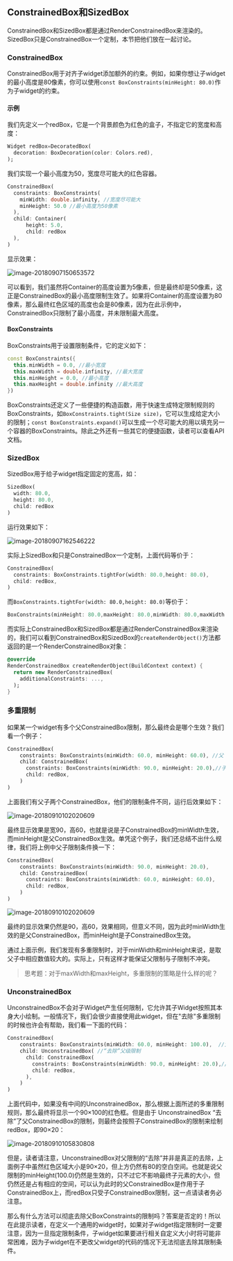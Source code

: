 ## ConstrainedBox和SizedBox

ConstrainedBox和SizedBox都是通过RenderConstrainedBox来渲染的。SizedBox只是ConstrainedBox一个定制，本节把他们放在一起讨论。

### ConstrainedBox

ConstrainedBox用于对齐子widget添加额外的约束。例如，如果你想让子widget的最小高度是80像素，你可以使用`const BoxConstraints(minHeight: 80.0)`作为子widget的约束。

#### 示例

我们先定义一个redBox，它是一个背景颜色为红色的盒子，不指定它的宽度和高度：

```dart
Widget redBox=DecoratedBox(
  decoration: BoxDecoration(color: Colors.red),
);
```

我们实现一个最小高度为50，宽度尽可能大的红色容器。

```dart
ConstrainedBox(
  constraints: BoxConstraints(
    minWidth: double.infinity, //宽度尽可能大
    minHeight: 50.0 //最小高度为50像素
  ),
  child: Container(
      height: 5.0, 
      child: redBox 
  ),
)
```

显示效果：

![image-20180907150653572](https://cdn.jsdelivr.net/gh/flutterchina/flutter-in-action@1.0/docs/imgs/image-20180907150653572.png)

可以看到，我们虽然将Container的高度设置为5像素，但是最终却是50像素，这正是ConstrainedBox的最小高度限制生效了。如果将Container的高度设置为80像素，那么最终红色区域的高度也会是80像素，因为在此示例中，ConstrainedBox只限制了最小高度，并未限制最大高度。

#### BoxConstraints

BoxConstraints用于设置限制条件，它的定义如下：

```dart
const BoxConstraints({
  this.minWidth = 0.0, //最小宽度
  this.maxWidth = double.infinity, //最大宽度
  this.minHeight = 0.0, //最小高度
  this.maxHeight = double.infinity //最大高度
})
```

BoxConstraints还定义了一些便捷的构造函数，用于快速生成特定限制规则的BoxConstraints，如`BoxConstraints.tight(Size size)`，它可以生成给定大小的限制；`const BoxConstraints.expand()`可以生成一个尽可能大的用以填充另一个容器的BoxConstraints。除此之外还有一些其它的便捷函数，读者可以查看API文档。

### SizedBox

SizedBox用于给子widget指定固定的宽高，如：

```dart
SizedBox(
  width: 80.0,
  height: 80.0,
  child: redBox
)
```
运行效果如下：

![image-20180907162546222](https://cdn.jsdelivr.net/gh/flutterchina/flutter-in-action@1.0/docs/imgs/image-20180907162546222.png)

实际上SizedBox和只是ConstrainedBox一个定制，上面代码等价于：

```dart
ConstrainedBox(
  constraints: BoxConstraints.tightFor(width: 80.0,height: 80.0),
  child: redBox, 
)
```

而`BoxConstraints.tightFor(width: 80.0,height: 80.0)`等价于：

```dart
BoxConstraints(minHeight: 80.0,maxHeight: 80.0,minWidth: 80.0,maxWidth: 80.0)
```

而实际上ConstrainedBox和SizedBox都是通过RenderConstrainedBox来渲染的，我们可以看到ConstrainedBox和SizedBox的`createRenderObject()`方法都返回的是一个RenderConstrainedBox对象：

```dart
@override
RenderConstrainedBox createRenderObject(BuildContext context) {
  return new RenderConstrainedBox(
    additionalConstraints: ...,
  );
}
```



### 多重限制

如果某一个widget有多个父ConstrainedBox限制，那么最终会是哪个生效？我们看一个例子：

```dart
ConstrainedBox(
    constraints: BoxConstraints(minWidth: 60.0, minHeight: 60.0), //父
    child: ConstrainedBox(
      constraints: BoxConstraints(minWidth: 90.0, minHeight: 20.0),//子
      child: redBox,
    )
)
```

上面我们有父子两个ConstrainedBox，他们的限制条件不同，运行后效果如下：

![image-20180910102020609](https://cdn.jsdelivr.net/gh/flutterchina/flutter-in-action@1.0/docs/imgs/image-20180910102020609.png)

最终显示效果是宽90，高60，也就是说是子ConstrainedBox的minWidth生效，而minHeight是父ConstrainedBox生效。单凭这个例子，我们还总结不出什么规律，我们将上例中父子限制条件换一下：

```dart
ConstrainedBox(
    constraints: BoxConstraints(minWidth: 90.0, minHeight: 20.0),
    child: ConstrainedBox(
      constraints: BoxConstraints(minWidth: 60.0, minHeight: 60.0),
      child: redBox,
    )
)
```

![image-20180910102020609](https://cdn.jsdelivr.net/gh/flutterchina/flutter-in-action@1.0/docs/imgs/image-20180910102020609.png)

最终的显示效果仍然是90，高60，效果相同，但意义不同，因为此时minWidth生效的是父ConstrainedBox，而minHeight是子ConstrainedBox生效。

通过上面示例，我们发现有多重限制时，对于minWidth和minHeight来说，是取父子中相应数值较大的。实际上，只有这样才能保证父限制与子限制不冲突。

> 思考题：对于maxWidth和maxHeight，多重限制的策略是什么样的呢？



### UnconstrainedBox

UnconstrainedBox不会对子Widget产生任何限制，它允许其子Widget按照其本身大小绘制。一般情况下，我们会很少直接使用此widget，但在"去除"多重限制的时候也许会有帮助，我们看一下面的代码：

```dart
ConstrainedBox(
    constraints: BoxConstraints(minWidth: 60.0, minHeight: 100.0),  //父
    child: UnconstrainedBox( //“去除”父级限制
      child: ConstrainedBox(
        constraints: BoxConstraints(minWidth: 90.0, minHeight: 20.0),//子
        child: redBox,
      ),
    )
)
```

上面代码中，如果没有中间的UnconstrainedBox，那么根据上面所述的多重限制规则，那么最终将显示一个90×100的红色框。但是由于 UnconstrainedBox “去除”了父ConstrainedBox的限制，则最终会按照子ConstrainedBox的限制来绘制redBox，即90×20：

![image-20180910105830808](https://cdn.jsdelivr.net/gh/flutterchina/flutter-in-action@1.0/docs/imgs/image-20180910105830808.png)

但是，读者请注意，UnconstrainedBox对父限制的“去除”并非是真正的去除，上面例子中虽然红色区域大小是90×20，但上方仍然有80的空白空间。也就是说父限制的minHeight(100.0)仍然是生效的，只不过它不影响最终子元素的大小，但仍然还是占有相应的空间，可以认为此时的父ConstrainedBox是作用于子ConstrainedBox上，而redBox只受子ConstrainedBox限制，这一点请读者务必注意。

那么有什么方法可以彻底去除父BoxConstraints的限制吗？答案是否定的！所以在此提示读者，在定义一个通用的widget时，如果对子widget指定限制时一定要注意，因为一旦指定限制条件，子widget如果要进行相关自定义大小时将可能非常困难，因为子widget在不更改父widget的代码的情况下无法彻底去除其限制条件。
